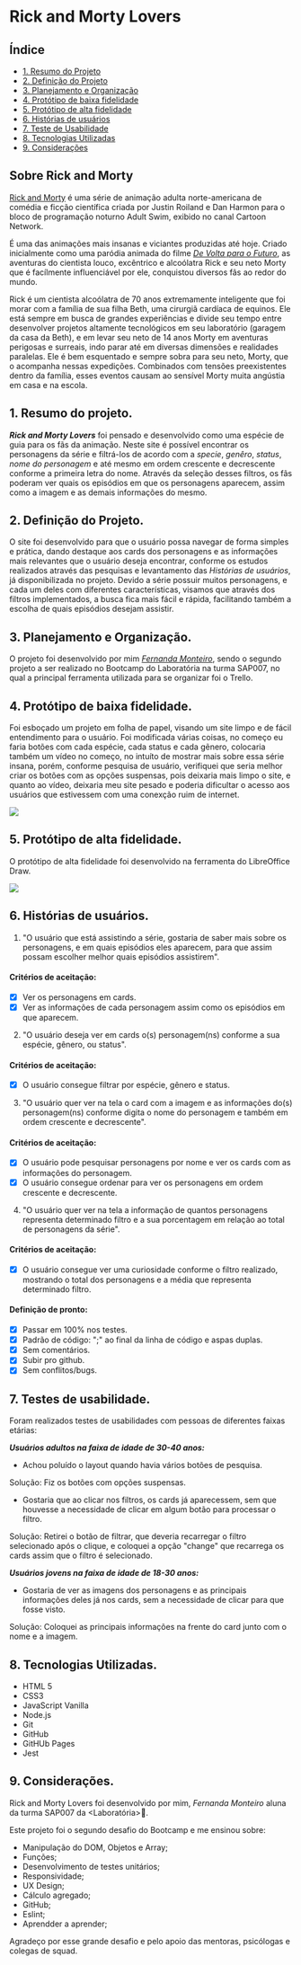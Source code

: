 # Rick and Morty Lovers

## Índice

- [1. Resumo do Projeto](#1-resumo-do-projeto)
- [2. Definição do Projeto](#2-definição-do-projeto)
- [3. Planejamento e Organização](#3-planejamento-e-organização)
- [4. Protótipo de baixa fidelidade](#4-protótipo-de-baixa-fidelidade)
- [5. Protótipo de alta fidelidade](#5-protótipo-de-alta-fidelidade)
- [6. Histórias de usuários](#6-histórias-de-usuários)
- [7. Teste de Usabilidade](#7-teste-de-usabilidade)
- [8. Tecnologias Utilizadas](#8-tecnologias-utilizadas)
- [9. Considerações](#9-considerações)

## Sobre Rick and Morty

[Rick and Morty](https://pt.wikipedia.org/wiki/Rick_and_Morty) é uma série de animação adulta norte-americana de comédia e ficção científica criada por Justin Roiland e Dan Harmon para o bloco de programação noturno Adult Swim, exibido no canal Cartoon Network.

É uma das animações mais insanas e viciantes produzidas até hoje. Criado inicialmente como uma paródia animada do filme [_De Volta para o Futuro_](https://pt.wikipedia.org/wiki/Back_to_the_Future), as aventuras do cientista louco, excêntrico e alcoólatra Rick e seu neto Morty que é facílmente influenciável por ele, conquistou diversos fãs ao redor do mundo.

Rick é um cientista alcoólatra de 70 anos extremamente inteligente que foi morar com a família de sua filha Beth, uma cirurgiã cardíaca de equinos. Ele está sempre em busca de grandes experiências e divide seu tempo entre desenvolver projetos altamente tecnológicos em seu laboratório (garagem da casa da Beth), e em levar seu neto de 14 anos Morty em aventuras perigosas e surreais, indo parar até em diversas dimensões e realidades paralelas. Ele é bem esquentado e sempre sobra para seu neto, Morty, que o acompanha nessas expedições. Combinados com tensões preexistentes dentro da família, esses eventos causam ao sensível Morty muita angústia em casa e na escola.

## 1. Resumo do projeto.

**_Rick and Morty Lovers_** foi pensado e desenvolvido como uma espécie de guia para os fãs da animação. Neste site é possível encontrar os personagens da série e filtrá-los de acordo com a _specie_, _genêro_, _status_, _nome do personagem_ e até mesmo em ordem crescente e decrescente conforme a primeira letra do nome. Através da seleção desses filtros, os fãs poderam ver quais os episódios em que os personagens aparecem, assim como a imagem e as demais informações do mesmo.

## 2. Definição do Projeto.

O site foi desenvolvido para que o usuário possa navegar de forma simples e prática, dando destaque aos cards dos personagens e as informações mais relevantes que o usuário deseja encontrar, conforme os estudos realizados através das pesquisas e levantamento das _Histórias de usuários_, já disponibilizada no projeto. Devido a série possuir muitos personagens, e cada um deles com diferentes características, visamos que através dos filtros implementados, a busca fica mais fácil e rápida, facilitando também a escolha de quais episódios desejam assistir.

## 3. Planejamento e Organização.

O projeto foi desenvolvido por mim [_Fernanda Monteiro_](https://github.com/Fe-Monteiro), sendo o segundo projeto a ser realizado no Bootcamp do Laboratória na turma SAP007, no qual a principal ferramenta utilizada para se organizar foi o Trello.

## 4. Protótipo de baixa fidelidade.

Foi esboçado um projeto em folha de papel, visando um site limpo e de fácil entendimento para o usuário. Foi modificada várias coisas, no começo eu faria botões com cada espécie, cada status e cada gẽnero, colocaria também um vídeo no começo, no intuíto de mostrar mais sobre essa série insana, porém, conforme pesquisa de usuário, verifiquei que seria melhor criar os botões com as opções suspensas, pois deixaria mais limpo o site, e quanto ao vídeo, deixaria meu site pesado e poderia dificultar o acesso aos usuários que estivessem com uma conexção ruim de internet.

<img src="readme.img/protótipoBaixa.jpg">

## 5. Protótipo de alta fidelidade.

O protótipo de alta fidelidade foi desenvolvido na ferramenta do LibreOffice Draw.

<img src="readme.img/protótipoFidelizado.png">

## 6. Histórias de usuários.

1. "O usuário que está assistindo a série, gostaria de saber mais sobre os personagens, e em quais episódios eles aparecem, para que assim possam escolher melhor quais episódios assistirem".

#### Critérios de aceitação:
- [x] Ver os personagens em cards.
- [x] Ver as informações de cada personagem assim como os episódios em que aparecem.

2. "O usuário deseja ver em cards o(s) personagem(ns) conforme a sua espécie, gênero, ou status".

#### Critérios de aceitação:
- [x] O usuário consegue filtrar por espécie, gênero e status.

3. "O usuário quer ver na tela o card com a imagem e as informações do(s) personagem(ns) conforme digita o nome do personagem e também em ordem crescente e decrescente".

#### Critérios de aceitação:
- [x] O usuário pode pesquisar personagens por nome e ver os cards com as informações do personagem.
- [x] O usuário consegue ordenar para ver os personagens em ordem crescente e decrescente.

4. "O usuário quer ver na tela a informação de quantos personagens representa determinado filtro e a sua porcentagem em relação ao total de personagens da série".

#### Critérios de aceitação:
- [x] O usuário consegue ver uma curiosidade conforme o filtro realizado, mostrando o total dos personagens e a média que representa determinado filtro.

#### Definição de pronto:
- [x] Passar em 100% nos testes.
- [x] Padrão de código: ";" ao final da linha de código e aspas duplas.
- [x] Sem comentários.
- [x] Subir pro github.
- [x] Sem conflitos/bugs.

## 7. Testes de usabilidade.
Foram realizados testes de usabilidades com pessoas de diferentes faixas etárias:

***Usuários adultos na faixa de idade de 30-40 anos:***
- Achou poluído o layout quando havia vários botões de pesquisa.

Solução: Fiz os botões com opções suspensas.

- Gostaria que ao clicar nos filtros, os cards já aparecessem, sem que houvesse a necessidade de clicar em algum botão para processar o filtro.

Solução: Retirei o botão de filtrar, que deveria recarregar o filtro selecionado após o clique, e coloquei a opção "change" que recarrega os cards assim que o filtro é selecionado.

***Usuários jovens na faixa de idade de 18-30 anos:***
- Gostaria de ver as imagens dos personagens e as principais informações deles já nos cards, sem a necessidade de clicar para que fosse visto.

Solução: Coloquei as principais informações na frente do card junto com o nome e a imagem.

## 8. Tecnologias Utilizadas.
- HTML 5
- CSS3
- JavaScript Vanilla
- Node.js
- Git
- GitHub
- GitHUb Pages
- Jest

## 9. Considerações.

Rick and Morty Lovers foi desenvolvido por mim, _Fernanda Monteiro_ aluna da turma SAP007 da <Laboratória>&#128155;.

Este projeto foi o segundo desafio do Bootcamp e me ensinou sobre:
- Manipulação do DOM, Objetos e Array;
- Funções;
- Desenvolvimento de testes unitários;
- Responsividade;
- UX Design;
- Cálculo agregado;
- GitHub;
- Eslint;
- Aprendder a aprender;

Agradeço por esse grande desafio e pelo apoio das mentoras, psicólogas e colegas de squad.
